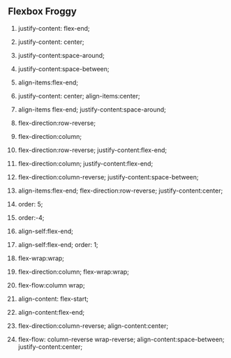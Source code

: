 ## Flexbox Froggy

1. justify-content: flex-end;

2. justify-content: center;

3. justify-content:space-around;

4. justify-content:space-between;

5. align-items:flex-end;

6. justify-content: center;
   align-items:center;
   
7. align-items flex-end;
   justify-content:space-around;

8. flex-direction:row-reverse;

9. flex-direction:column;

10. flex-direction:row-reverse;
    justify-content:flex-end;

11. flex-direction:column;
    justify-content:flex-end;

12. flex-direction:column-reverse;
    justify-content:space-between;

13. align-items:flex-end;
    flex-direction:row-reverse;
     justify-content:center;

14. order: 5;

15. order:-4;

16. align-self:flex-end;

17. align-self:flex-end;
    order: 1;

18. flex-wrap:wrap;

19. flex-direction:column;
    flex-wrap:wrap;

20. flex-flow:column wrap;

21. align-content: flex-start;

22. align-content:flex-end;

23. flex-direction:column-reverse;
    align-content:center;

24.  flex-flow: column-reverse wrap-reverse;
     align-content:space-between;
     justify-content:center;




